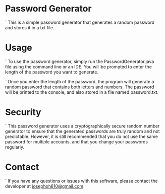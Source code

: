 # Password Generator

` This is a simple password generator that generates a random password and stores it in a txt file.

# Usage

` To use the password generator, simply run the PasswordGenerator.java file using the command line or an IDE. You will be prompted to enter the length of the password you want to generate.

` Once you enter the length of the password, the program will generate a random password that contains both letters and numbers. The password will be printed to the console, and also stored in a file named password.txt.

# Security

` This password generator uses a cryptographically secure random number generator to ensure that the generated passwords are truly random and not predictable. However, it is still recommended that you do not use the same password for multiple accounts, and that you change your passwords regularly.

# Contact

` If you have any questions or issues with this software, please contact the developer at josephoh810@gmail.com.  